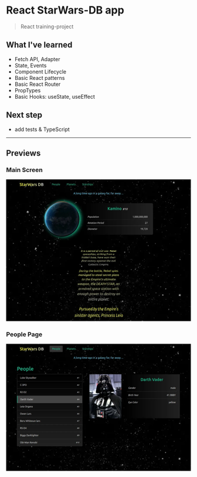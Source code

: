 # React StarWars-DB app

> React training-project

## What I've learned

- Fetch API, Adapter
- State, Events
- Component Lifecycle
- Basic React patterns
- Basic React Router
- PropTypes
- Basic Hooks: useState, useEffect

## Next step

- add tests & TypeScript

---

## Previews

### Main Screen

![main-screen](assets-starwars/00-main-screen.webp)

### People Page

![people-page](assets-starwars/01-people-page.webp)
